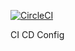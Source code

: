 [![CircleCI](https://circleci.com/gh/vdhulappanavar/CI_CD_Config.svg?style=svg)](https://circleci.com/gh/vdhulappanavar/CI_CD_Config)

CI CD Config